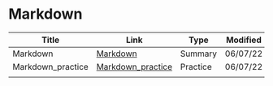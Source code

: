 # Markdown

| Title             | Link                                     | Type     | Modified |
| ----------------- | ---------------------------------------- | -------- | -------- |
| Markdown          | [Markdown](./Markdown)                   | Summary  | 06/07/22 |
| Markdown_practice | [Markdown_practice](./Markdown_practice) | Practice | 06/07/22 |
|                   |                                          |          |          |

